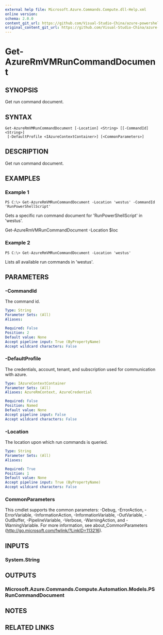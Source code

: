 ```yaml
---
external help file: Microsoft.Azure.Commands.Compute.dll-Help.xml
online version:
schema: 2.0.0
content_git_url: https://github.com/Visual-Studio-China/azure-powershell/blob/preview/src/ResourceManager/Compute/Commands.Compute/help/Get-AzureRmVMRunCommandDocument.md
original_content_git_url: https://github.com/Visual-Studio-China/azure-powershell/blob/preview/src/ResourceManager/Compute/Commands.Compute/help/Get-AzureRmVMRunCommandDocument.md
---
```


# Get-AzureRmVMRunCommandDocument

## SYNOPSIS
Get run command document.

## SYNTAX

```
Get-AzureRmVMRunCommandDocument [-Location] <String> [[-CommandId] <String>]
 [-DefaultProfile <IAzureContextContainer>] [<CommonParameters>]
```

## DESCRIPTION
Get run command document.

## EXAMPLES

### Example 1
```
PS C:\> Get-AzureRmVMRunCommandDocument -Location 'westus' -CommandId 'RunPowerShellScript'
```

Gets a specific run command document for 'RunPowerShellScript' in 'westus'.


Get-AzureRmVMRunCommandDocument -Location $loc

### Example 2
```
PS C:\> Get-AzureRmVMRunCommandDocument -Location 'westus'
```

Lists all available run commands in 'westus'.

## PARAMETERS

### -CommandId
The command id.

```yaml
Type: String
Parameter Sets: (All)
Aliases: 

Required: False
Position: 2
Default value: None
Accept pipeline input: True (ByPropertyName)
Accept wildcard characters: False
```

### -DefaultProfile
The credentials, account, tenant, and subscription used for communication with azure.

```yaml
Type: IAzureContextContainer
Parameter Sets: (All)
Aliases: AzureRmContext, AzureCredential

Required: False
Position: Named
Default value: None
Accept pipeline input: False
Accept wildcard characters: False
```

### -Location
The location upon which run commands is queried.

```yaml
Type: String
Parameter Sets: (All)
Aliases: 

Required: True
Position: 1
Default value: None
Accept pipeline input: True (ByPropertyName)
Accept wildcard characters: False
```

### CommonParameters
This cmdlet supports the common parameters: -Debug, -ErrorAction, -ErrorVariable, -InformationAction, -InformationVariable, -OutVariable, -OutBuffer, -PipelineVariable, -Verbose, -WarningAction, and -WarningVariable. For more information, see about_CommonParameters (http://go.microsoft.com/fwlink/?LinkID=113216).

## INPUTS

### System.String

## OUTPUTS

### Microsoft.Azure.Commands.Compute.Automation.Models.PSRunCommandDocument

## NOTES

## RELATED LINKS

